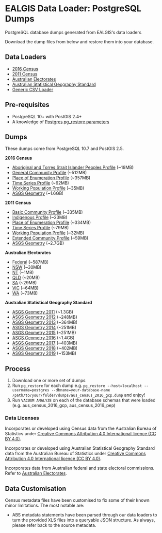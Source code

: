 # EALGIS Data Loader: PostgreSQL Dumps

PostgreSQL database dumps generated from EALGIS's data loaders.

Download the dump files from below and restore them into your database.

## Data Loaders

-   [2016 Census](https://github.com/ealgis/aus-census-2016)
-   [2011 Census](https://github.com/ealgis/aus-census-2011)
-   [Australian Electorates](https://github.com/ealgis/australian-electorates)
-   [Australian Statistical Geography Standard](https://github.com/ealgis/asgs)
-   [Generic CSV Loader](https://github.com/ealgis/generic-csv-loader)

## Pre-requisites

-   PostgreSQL 10+ with PostGIS 2.4+
-   A knowledge of [Postgres pg_restore parameters](http://www.postgresql.org/docs/9.5/static/app-pgrestore.html)

## Dumps

These dumps come from PostgreSQL 10.7 and PostGIS 2.5.

**2016 Census**

-   [Aboriginal and Torres Strait Islander Peoples Profile](https://s3-ap-southeast-2.amazonaws.com/ealgis/dumps/aus_census_2016/aus_census_2016_atsip.dump) (~19MB)
-   [General Community Profile](https://s3-ap-southeast-2.amazonaws.com/ealgis/dumps/aus_census_2016/aus_census_2016_gcp.dump) (~512MB)
-   [Place of Enumeration Profile](https://s3-ap-southeast-2.amazonaws.com/ealgis/dumps/aus_census_2016/aus_census_2016_pep.dump) (~357MB)
-   [Time Series Profile](https://s3-ap-southeast-2.amazonaws.com/ealgis/dumps/aus_census_2016/aus_census_2016_tsp.dump) (~62MB)
-   [Working Population Profile](https://s3-ap-southeast-2.amazonaws.com/ealgis/dumps/aus_census_2016/aus_census_2016_wpp.dump) (~35MB)
-   [ASGS Geometry](https://s3-ap-southeast-2.amazonaws.com/ealgis/dumps/aus_census_2016/aus_census_2016_shapes.dump) (~1.6GB)

**2011 Census**

-   [Basic Community Profile](https://s3-ap-southeast-2.amazonaws.com/ealgis/dumps/aus_census_2011/aus_census_2011_bcp.dump) (~335MB)
-   [Indigenous Profile](https://s3-ap-southeast-2.amazonaws.com/ealgis/dumps/aus_census_2011/aus_census_2011_ip.dump) (~23MB)
-   [Place of Enumeration Profile](https://s3-ap-southeast-2.amazonaws.com/ealgis/dumps/aus_census_2011/aus_census_2011_pep.dump) (~334MB)
-   [Time Series Profile](https://s3-ap-southeast-2.amazonaws.com/ealgis/dumps/aus_census_2011/aus_census_2011_tsp.dump) (~79MB)
-   [Working Population Profile](https://s3-ap-southeast-2.amazonaws.com/ealgis/dumps/aus_census_2011/aus_census_2011_wpp.dump) (~32MB)
-   [Extended Community Profile](https://s3-ap-southeast-2.amazonaws.com/ealgis/dumps/aus_census_2011/aus_census_2011_xcp.dump) (~59MB)
-   [ASGS Geometry](https://s3-ap-southeast-2.amazonaws.com/ealgis/dumps/aus_census_2011/aus_census_2011_shapes.dump) (~2.7GB)

**Australian Electorates**

-   [Federal](https://s3-ap-southeast-2.amazonaws.com/ealgis/dumps/australian-electorates/au_federal_electorate_boundaries.dump) (~587MB)
-   [NSW](https://s3-ap-southeast-2.amazonaws.com/ealgis/dumps/australian-electorates/au_nsw_state_electorate_boundaries.dump) (~30MB)
-   [NT](https://s3-ap-southeast-2.amazonaws.com/ealgis/dumps/australian-electorates/au_nt_state_electorate_boundaries.dump) (~1MB)
-   [QLD](https://s3-ap-southeast-2.amazonaws.com/ealgis/dumps/australian-electorates/au_qld_state_electorate_boundaries.dump) (~20MB)
-   [SA](https://s3-ap-southeast-2.amazonaws.com/ealgis/dumps/australian-electorates/au_sa_state_electorate_boundaries.dump) (~29MB)
-   [VIC](https://s3-ap-southeast-2.amazonaws.com/ealgis/dumps/australian-electorates/au_vic_state_electorate_boundaries.dump) (~64MB)
-   [WA](https://s3-ap-southeast-2.amazonaws.com/ealgis/dumps/australian-electorates/au_wa_state_electorate_boundaries.dump) (~73MB)

**Australian Statistical Geography Standard**

-   [ASGS Geometry 2011](https://s3-ap-southeast-2.amazonaws.com/ealgis/dumps/asgs/asgs_2011_boundaries.dump) (~1.3GB)
-   [ASGS Geometry 2012](https://s3-ap-southeast-2.amazonaws.com/ealgis/dumps/asgs/asgs_2012_boundaries.dump) (~248MB)
-   [ASGS Geometry 2013](https://s3-ap-southeast-2.amazonaws.com/ealgis/dumps/asgs/asgs_2013_boundaries.dump) (~364MB)
-   [ASGS Geometry 2014](https://s3-ap-southeast-2.amazonaws.com/ealgis/dumps/asgs/asgs_2014_boundaries.dump) (~251MB)
-   [ASGS Geometry 2015](https://s3-ap-southeast-2.amazonaws.com/ealgis/dumps/asgs/asgs_2015_boundaries.dump) (~251MB)
-   [ASGS Geometry 2016](https://s3-ap-southeast-2.amazonaws.com/ealgis/dumps/asgs/asgs_2016_boundaries.dump) (~1.4GB)
-   [ASGS Geometry 2017](https://s3-ap-southeast-2.amazonaws.com/ealgis/dumps/asgs/asgs_2017_boundaries.dump) (~403MB)
-   [ASGS Geometry 2018](https://s3-ap-southeast-2.amazonaws.com/ealgis/dumps/asgs/asgs_2018_boundaries.dump) (~402MB)
-   [ASGS Geometry 2019](https://s3-ap-southeast-2.amazonaws.com/ealgis/dumps/asgs/asgs_2019_boundaries.dump) (~153MB)

## Process

1. Download one or more set of dumps
2. Run `pg_restore` for each dump e.g. `pg_restore --host=localhost --username=postgres --dbname=your-database-name /path/to/your/folder/dumps/aus_census_2016_gcp.dump` and enjoy!
3. Run `VACUUM ANALYZE` on each of the database schemas that were loaded (e.g. aus_census_2016_gcp, aus_census_2016_pep)

### Data Licenses

Incorporates or developed using Census data from the Australian Bureau of Statistics under [Creative Commons Attribution 4.0 International licence (CC BY 4.0)](https://creativecommons.org/licenses/by/4.0/).

Incorporates or developed using Australian Statistical Geography Standard data from the Australian Bureau of Statistics under [Creative Commons Attribution 4.0 International licence (CC BY 4.0)](https://creativecommons.org/licenses/by/4.0/).

Incorporates data from Australian federal and state electoral commissions. Refer to [Australian Electorates](https://github.com/ealgis/australian-electorates).

## Data Customisation

Census metadata files have been customised to fix some of their known minor limitations. The most notable are:

-   ABS metadata statements have been parsed through our data loaders to turn the provided XLS files into a queryable JSON structure. As always, please refer back to the source metadata.
